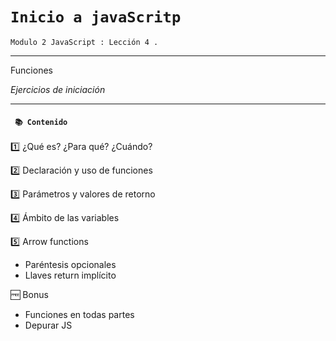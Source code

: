# `Inicio a javaScritp`

`Modulo 2 JavaScript : Lección 4 .`

---

Funciones

_Ejercicios de iniciación_

---

#### ` 📚 Contenido`

1️⃣ ¿Qué es? ¿Para qué? ¿Cuándo?

2️⃣ Declaración y uso de funciones

3️⃣ Parámetros y valores de retorno

4️⃣ Ámbito de las variables

5️⃣ Arrow functions

- Paréntesis opcionales
- Llaves return implícito

🆓 Bonus

- Funciones en todas partes
- Depurar JS
